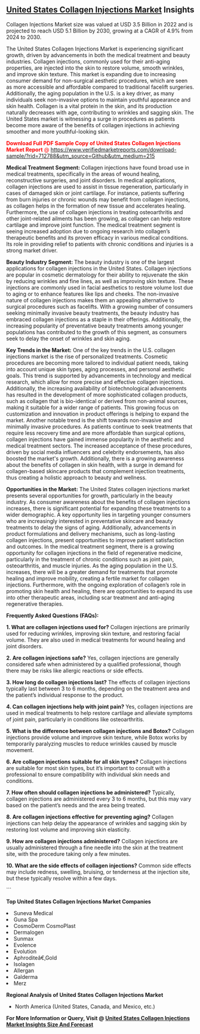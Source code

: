 <h2><a href="https://www.verifiedmarketreports.com/download-sample/?rid=712788&amp;utm_source=Github&amp;utm_medium=215" target="_blank">United States Collagen Injections Market</a> Insights</h2><p>Collagen Injections Market size was valued at USD 3.5 Billion in 2022 and is projected to reach USD 5.1 Billion by 2030, growing at a CAGR of 4.9% from 2024 to 2030.</p><p><p>The United States Collagen Injections Market is experiencing significant growth, driven by advancements in both the medical treatment and beauty industries. Collagen injections, commonly used for their anti-aging properties, are injected into the skin to restore volume, smooth wrinkles, and improve skin texture. This market is expanding due to increasing consumer demand for non-surgical aesthetic procedures, which are seen as more accessible and affordable compared to traditional facelift surgeries. Additionally, the aging population in the U.S. is a key driver, as many individuals seek non-invasive options to maintain youthful appearance and skin health. Collagen is a vital protein in the skin, and its production naturally decreases with age, contributing to wrinkles and sagging skin. The United States market is witnessing a surge in procedures as patients become more aware of the benefits of collagen injections in achieving smoother and more youthful-looking skin. <p><span class=""><span style="color: #ff0000;"><strong>Download Full PDF Sample Copy of United States Collagen Injections Market Report</strong> @ </span><a href="https://www.verifiedmarketreports.com/download-sample/?rid=712788&amp;utm_source=Github&amp;utm_medium=215" target="_blank">https://www.verifiedmarketreports.com/download-sample/?rid=712788&amp;utm_source=Github&amp;utm_medium=215</a></span></p></p><p><strong>Medical Treatment Segment: </strong>Collagen injections have found broad use in medical treatments, specifically in the areas of wound healing, reconstructive surgeries, and joint disorders. In medical applications, collagen injections are used to assist in tissue regeneration, particularly in cases of damaged skin or joint cartilage. For instance, patients suffering from burn injuries or chronic wounds may benefit from collagen injections, as collagen helps in the formation of new tissue and accelerates healing. Furthermore, the use of collagen injections in treating osteoarthritis and other joint-related ailments has been growing, as collagen can help restore cartilage and improve joint function. The medical treatment segment is seeing increased adoption due to ongoing research into collagen’s therapeutic benefits and its proven efficacy in various medical conditions. Its role in providing relief to patients with chronic conditions and injuries is a strong market driver. </p><p><strong>Beauty Industry Segment: </strong>The beauty industry is one of the largest applications for collagen injections in the United States. Collagen injections are popular in cosmetic dermatology for their ability to rejuvenate the skin by reducing wrinkles and fine lines, as well as improving skin texture. These injections are commonly used in facial aesthetics to restore volume lost due to aging or to enhance features like lips and cheeks. The non-invasive nature of collagen injections makes them an appealing alternative to surgical procedures such as facelifts. With a growing number of consumers seeking minimally invasive beauty treatments, the beauty industry has embraced collagen injections as a staple in their offerings. Additionally, the increasing popularity of preventative beauty treatments among younger populations has contributed to the growth of this segment, as consumers seek to delay the onset of wrinkles and skin aging. </p><p><strong>Key Trends in the Market:</strong> One of the key trends in the U.S. collagen injections market is the rise of personalized treatments. Cosmetic procedures are becoming more tailored to individual patient needs, taking into account unique skin types, aging processes, and personal aesthetic goals. This trend is supported by advancements in technology and medical research, which allow for more precise and effective collagen injections. Additionally, the increasing availability of biotechnological advancements has resulted in the development of more sophisticated collagen products, such as collagen that is bio-identical or derived from non-animal sources, making it suitable for a wider range of patients. This growing focus on customization and innovation in product offerings is helping to expand the market. Another notable trend is the shift towards non-invasive and minimally invasive procedures. As patients continue to seek treatments that require less recovery time and are more affordable than surgical options, collagen injections have gained immense popularity in the aesthetic and medical treatment sectors. The increased acceptance of these procedures, driven by social media influencers and celebrity endorsements, has also boosted the market's growth. Additionally, there is a growing awareness about the benefits of collagen in skin health, with a surge in demand for collagen-based skincare products that complement injection treatments, thus creating a holistic approach to beauty and wellness. </p><p><strong>Opportunities in the Market:</strong> The United States collagen injections market presents several opportunities for growth, particularly in the beauty industry. As consumer awareness about the benefits of collagen injections increases, there is significant potential for expanding these treatments to a wider demographic. A key opportunity lies in targeting younger consumers who are increasingly interested in preventative skincare and beauty treatments to delay the signs of aging. Additionally, advancements in product formulations and delivery mechanisms, such as long-lasting collagen injections, present opportunities to improve patient satisfaction and outcomes. In the medical treatment segment, there is a growing opportunity for collagen injections in the field of regenerative medicine, particularly in the treatment of chronic conditions such as joint pain, osteoarthritis, and muscle injuries. As the aging population in the U.S. increases, there will be a greater demand for treatments that promote healing and improve mobility, creating a fertile market for collagen injections. Furthermore, with the ongoing exploration of collagen’s role in promoting skin health and healing, there are opportunities to expand its use into other therapeutic areas, including scar treatment and anti-aging regenerative therapies. </p><p><strong>Frequently Asked Questions (FAQs):</strong></p><p><strong>1. What are collagen injections used for?</strong> Collagen injections are primarily used for reducing wrinkles, improving skin texture, and restoring facial volume. They are also used in medical treatments for wound healing and joint disorders.</p><p><strong>2. Are collagen injections safe?</strong> Yes, collagen injections are generally considered safe when administered by a qualified professional, though there may be risks like allergic reactions or side effects.</p><p><strong>3. How long do collagen injections last?</strong> The effects of collagen injections typically last between 3 to 6 months, depending on the treatment area and the patient’s individual response to the product.</p><p><strong>4. Can collagen injections help with joint pain?</strong> Yes, collagen injections are used in medical treatments to help restore cartilage and alleviate symptoms of joint pain, particularly in conditions like osteoarthritis.</p><p><strong>5. What is the difference between collagen injections and Botox?</strong> Collagen injections provide volume and improve skin texture, while Botox works by temporarily paralyzing muscles to reduce wrinkles caused by muscle movement.</p><p><strong>6. Are collagen injections suitable for all skin types?</strong> Collagen injections are suitable for most skin types, but it’s important to consult with a professional to ensure compatibility with individual skin needs and conditions.</p><p><strong>7. How often should collagen injections be administered?</strong> Typically, collagen injections are administered every 3 to 6 months, but this may vary based on the patient’s needs and the area being treated.</p><p><strong>8. Are collagen injections effective for preventing aging?</strong> Collagen injections can help delay the appearance of wrinkles and sagging skin by restoring lost volume and improving skin elasticity.</p><p><strong>9. How are collagen injections administered?</strong> Collagen injections are usually administered through a fine needle into the skin at the treatment site, with the procedure taking only a few minutes.</p><p><strong>10. What are the side effects of collagen injections?</strong> Common side effects may include redness, swelling, bruising, or tenderness at the injection site, but these typically resolve within a few days.</p>```</p><p><strong>Top United States Collagen Injections Market Companies</strong></p><div data-test-id=""><p><li>Suneva Medical</li><li> Guna Spa</li><li> CosmoDerm CosmoPlast</li><li> Dermalogen</li><li> Sunmax</li><li> Evolence</li><li> Evolution</li><li> Aphroditeâ€‚Gold</li><li> Isolagen</li><li> Allergan</li><li> Galderma</li><li> Merz</li></p><div><strong>Regional Analysis of&nbsp;United States Collagen Injections Market</strong></div><ul><li dir="ltr"><p dir="ltr">North America&nbsp;(United States, Canada, and Mexico, etc.)</p></li></ul><p><strong>For More Information or Query, Visit @&nbsp;</strong><strong><a href="https://www.verifiedmarketreports.com/product/collagen-injections-market/?utm_source=Github&amp;utm_medium=215" target="_blank">United States Collagen Injections Market Insights Size And Forecast</a></strong></p></div>
